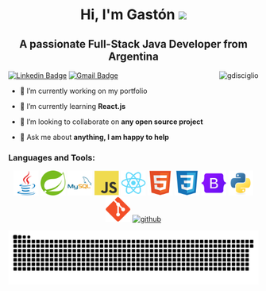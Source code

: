 <h1 align="center">Hi, I'm Gastón <img src = "https://raw.githubusercontent.com/MartinHeinz/MartinHeinz/master/wave.gif" width = 30px></h1>

<h2 align="center">A passionate Full-Stack Java Developer from Argentina</h2>

[![Linkedin Badge](https://img.shields.io/badge/-Gastón_Disciglio-0072b1?style=flat&logo=Linkedin&logoColor=white)](https://www.linkedin.com/in/gaston-disciglio/ "Connect on LinkedIn") [![Gmail Badge](https://img.shields.io/badge/-gastondisciglio@gmail.com-c14438?style=flat&logo=Gmail&logoColor=white)](mailto:gastondisciglio@gmail "Connect via Email")<img align="right" src="https://komarev.com/ghpvc/?username=gdisciglio&label=Profile%20views&color=0e75b6&style=flat" alt="gdisciglio"/>

<!--<p align="left"> 
  <img src="https://komarev.com/ghpvc/?username=gdisciglio&label=Profile%20views&color=0e75b6&style=flat" alt="gdisciglio"/>
</p>-->

<!--
[![trophy](https://github-profile-trophy.vercel.app/?username=gdisciglio&theme=dracula&title=Followers,Repositories,Commits)](https://github.com/gdisciglio/github-profile-trophy)
-->

- 🔭 I’m currently working on my portfolio

- 🌱 I’m currently learning **React.js**

- 👯 I’m looking to collaborate on **any open source project**

- 💬 Ask me about **anything, I am happy to help**
</p>

<h3 align="left">Languages and Tools:</h3>
<p align="center">

<a href="https://www.java.com/es/" target="_blank">
<img src="https://raw.githubusercontent.com/devicons/devicon/master/icons/java/java-original.svg" alt="java" width="50" height="50"/></a>

<a href="https://spring.io/" target="_blank">
<img src="https://raw.githubusercontent.com/devicons/devicon/master/icons/spring/spring-original.svg" alt="spring" width="50" height="50"/></a>

<a href="https://www.mysql.com/" target="_blank">
<img src="https://raw.githubusercontent.com/devicons/devicon/master/icons/mysql/mysql-original-wordmark.svg" alt="mysql" width="50" height="50"/></a>

<a href="https://developer.mozilla.org/en-US/docs/Web/JavaScript" target="_blank">
<img src="https://raw.githubusercontent.com/devicons/devicon/master/icons/javascript/javascript-original.svg" alt="javascript" width="50" height="50"/></a>

<a href="https://es.react.dev/" target="_blank">
<img src="https://raw.githubusercontent.com/devicons/devicon/master/icons/react/react-original.svg" alt="react" width="50" height="50"/></a>

<a href="https://html.spec.whatwg.org/multipage/" target="_blank">
<img src="https://raw.githubusercontent.com/devicons/devicon/master/icons/html5/html5-original.svg" alt="html5" width="50" height="50"/></a>
  
<a href="https://www.w3.org/Style/CSS/" target="_blank">
<img src="https://raw.githubusercontent.com/devicons/devicon/master/icons/css3/css3-original.svg" alt="css3" width="50" height="50"/></a>

<a href="https://getbootstrap.com" target="_blank">
<img src="https://raw.githubusercontent.com/devicons/devicon/master/icons/bootstrap/bootstrap-original.svg" alt="bootstrap" width="50" height="50"/></a>

<a href="https://www.python.org/" target="_blank">
<img src="https://raw.githubusercontent.com/devicons/devicon/master/icons/python/python-original.svg" alt="python" width="50" height="50"/></a>

<a href="https://git-scm.com/" target="_blank">
<img src="https://raw.githubusercontent.com/devicons/devicon/master/icons/git/git-original.svg" alt="git" width="50" height="50"/></a>

<a href="https://github.com/" target="_blank">
<img src="https://github.com/cwand7/cwand7/blob/main/github_logo.svg" alt="github" width="50" height="50"/></a>
</p>

![Snake animation](https://github.com/WandaCatellani/WandaCatellani/blob/output/github-contribution-grid-snake.svg)


<!--
**gdisciglio/gdisciglio** is a ✨ _special_ ✨ repository because its `README.md` (this file) appears on your GitHub profile.
### Hi there 👋 I'm Gastón 👨‍💻
- ⚡ Fun fact **i love to exercise outdoors**

Here are some ideas to get you started:

- 🔭 I’m currently working on ...
- 🌱 I’m currently learning ...
- 👯 I’m looking to collaborate on ...
- 🤔 I’m looking for help with ...
- 💬 Ask me about ...
- 📫 How to reach me: ...
- 😄 Pronouns: ...
- ⚡ Fun fact: ...
-->
